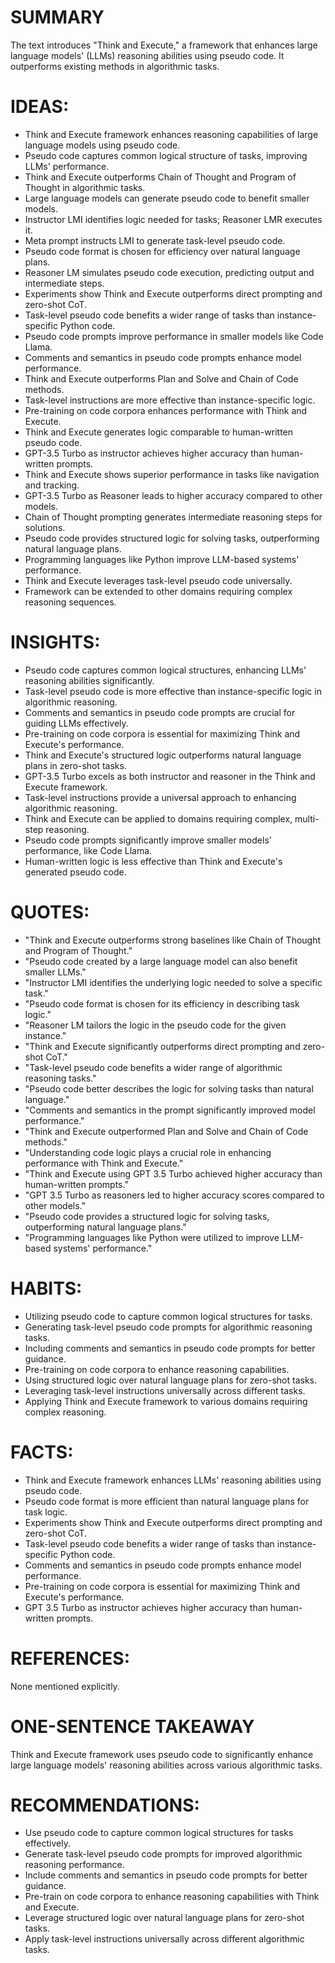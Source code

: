 # SUMMARY
The text introduces "Think and Execute," a framework that enhances large language models' (LLMs) reasoning abilities using pseudo code. It outperforms existing methods in algorithmic tasks.

# IDEAS:
- Think and Execute framework enhances reasoning capabilities of large language models using pseudo code.
- Pseudo code captures common logical structure of tasks, improving LLMs' performance.
- Think and Execute outperforms Chain of Thought and Program of Thought in algorithmic tasks.
- Large language models can generate pseudo code to benefit smaller models.
- Instructor LMI identifies logic needed for tasks; Reasoner LMR executes it.
- Meta prompt instructs LMI to generate task-level pseudo code.
- Pseudo code format is chosen for efficiency over natural language plans.
- Reasoner LM simulates pseudo code execution, predicting output and intermediate steps.
- Experiments show Think and Execute outperforms direct prompting and zero-shot CoT.
- Task-level pseudo code benefits a wider range of tasks than instance-specific Python code.
- Pseudo code prompts improve performance in smaller models like Code Llama.
- Comments and semantics in pseudo code prompts enhance model performance.
- Think and Execute outperforms Plan and Solve and Chain of Code methods.
- Task-level instructions are more effective than instance-specific logic.
- Pre-training on code corpora enhances performance with Think and Execute.
- Think and Execute generates logic comparable to human-written pseudo code.
- GPT-3.5 Turbo as instructor achieves higher accuracy than human-written prompts.
- Think and Execute shows superior performance in tasks like navigation and tracking.
- GPT-3.5 Turbo as Reasoner leads to higher accuracy compared to other models.
- Chain of Thought prompting generates intermediate reasoning steps for solutions.
- Pseudo code provides structured logic for solving tasks, outperforming natural language plans.
- Programming languages like Python improve LLM-based systems' performance.
- Think and Execute leverages task-level pseudo code universally.
- Framework can be extended to other domains requiring complex reasoning sequences.

# INSIGHTS:
- Pseudo code captures common logical structures, enhancing LLMs' reasoning abilities significantly.
- Task-level pseudo code is more effective than instance-specific logic in algorithmic reasoning.
- Comments and semantics in pseudo code prompts are crucial for guiding LLMs effectively.
- Pre-training on code corpora is essential for maximizing Think and Execute's performance.
- Think and Execute's structured logic outperforms natural language plans in zero-shot tasks.
- GPT-3.5 Turbo excels as both instructor and reasoner in the Think and Execute framework.
- Task-level instructions provide a universal approach to enhancing algorithmic reasoning.
- Think and Execute can be applied to domains requiring complex, multi-step reasoning.
- Pseudo code prompts significantly improve smaller models' performance, like Code Llama.
- Human-written logic is less effective than Think and Execute's generated pseudo code.

# QUOTES:
- "Think and Execute outperforms strong baselines like Chain of Thought and Program of Thought."
- "Pseudo code created by a large language model can also benefit smaller LLMs."
- "Instructor LMI identifies the underlying logic needed to solve a specific task."
- "Pseudo code format is chosen for its efficiency in describing task logic."
- "Reasoner LM tailors the logic in the pseudo code for the given instance."
- "Think and Execute significantly outperforms direct prompting and zero-shot CoT."
- "Task-level pseudo code benefits a wider range of algorithmic reasoning tasks."
- "Pseudo code better describes the logic for solving tasks than natural language."
- "Comments and semantics in the prompt significantly improved model performance."
- "Think and Execute outperformed Plan and Solve and Chain of Code methods."
- "Understanding code logic plays a crucial role in enhancing performance with Think and Execute."
- "Think and Execute using GPT 3.5 Turbo achieved higher accuracy than human-written prompts."
- "GPT 3.5 Turbo as reasoners led to higher accuracy scores compared to other models."
- "Pseudo code provides a structured logic for solving tasks, outperforming natural language plans."
- "Programming languages like Python were utilized to improve LLM-based systems' performance."

# HABITS:
- Utilizing pseudo code to capture common logical structures for tasks.
- Generating task-level pseudo code prompts for algorithmic reasoning tasks.
- Including comments and semantics in pseudo code prompts for better guidance.
- Pre-training on code corpora to enhance reasoning capabilities.
- Using structured logic over natural language plans for zero-shot tasks.
- Leveraging task-level instructions universally across different tasks.
- Applying Think and Execute framework to various domains requiring complex reasoning.

# FACTS:
- Think and Execute framework enhances LLMs' reasoning abilities using pseudo code.
- Pseudo code format is more efficient than natural language plans for task logic.
- Experiments show Think and Execute outperforms direct prompting and zero-shot CoT.
- Task-level pseudo code benefits a wider range of tasks than instance-specific Python code.
- Comments and semantics in pseudo code prompts enhance model performance.
- Pre-training on code corpora is essential for maximizing Think and Execute's performance.
- GPT 3.5 Turbo as instructor achieves higher accuracy than human-written prompts.

# REFERENCES:
None mentioned explicitly.

# ONE-SENTENCE TAKEAWAY
Think and Execute framework uses pseudo code to significantly enhance large language models' reasoning abilities across various algorithmic tasks.

# RECOMMENDATIONS:
- Use pseudo code to capture common logical structures for tasks effectively.
- Generate task-level pseudo code prompts for improved algorithmic reasoning performance.
- Include comments and semantics in pseudo code prompts for better guidance.
- Pre-train on code corpora to enhance reasoning capabilities with Think and Execute.
- Leverage structured logic over natural language plans for zero-shot tasks.
- Apply task-level instructions universally across different algorithmic tasks.